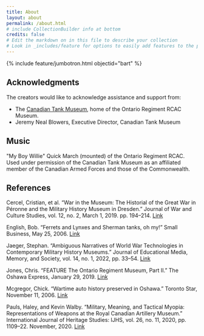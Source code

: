 ```yaml
---
title: About
layout: about
permalink: /about.html
# include CollectionBuilder info at bottom
credits: false
# Edit the markdown on in this file to describe your collection
# Look in _includes/feature for options to easily add features to the page
---
```


{% include feature/jumbotron.html objectid="bart" %}

## Acknowledgments

The creators would like to acknowledge assistance and support from:

- The [Canadian Tank Museum](https://ontrmuseum.ca/tankmuseum/), home of the Ontario Regiment RCAC Museum.
- Jeremy Neal Blowers, Executive Director, Canadian Tank Museum

## Music

"My Boy Willie" Quick March (mounted) of the Ontario Regiment RCAC. Used under permission of the Canadian Tank Museum as an affiliated member of the Canadian Armed Forces and those of the Commonwealth.

## References

Cercel, Cristian, et al. “War in the Museum: The Historial of the Great War in Péronne and the Military History Museum in Dresden.” Journal of War and Culture Studies, vol. 12, no. 2, March 1, 2019. pp. 194–214. [Link](https://doi.org/10.1080/17526272.2019.1580846.)

English, Bob. “Ferrets and Lynxes and Sherman tanks, oh my!” Small Business, May 25, 2006. [Link](https://web.archive.org/web/20070930060609/https://www.theglobeandmail.com/servlet/story/RTGAM.20060525.wwh-enthusiast0525/BNStory/specialSmallBusiness/)

Jaeger, Stephan. “Ambiguous Narratives of World War Technologies in Contemporary Military History Museums.” Journal of Educational Media, Memory, and Society, vol. 14, no. 1, 2022, pp. 33–54. [Link](https://doi.org/10.3167/jemms.2022.140103.)

Jones, Chris. “FEATURE The Ontario Regiment Museum, Part II.” The Oshawa Express, January 29, 2019. [Link](https://oshawaexpress.ca/feature-the-ontario-regiment-museum-2/)

Mcgregor, Chick. “Wartime auto history preserved in Oshawa.” Toronto Star, November 11, 2006. [Link](https://web.archive.org/web/20070927235044/http:/www.ontrmuseum.ca/PDF/Wartime%20auto%20history%20preserved%20in%20Oshawa%20(Toronto%20Star),%2011%20Nov%2006.pdf)

Pauls, Haley, and Kevin Walby. “Military, Meaning, and Tactical Myopia: Representations of Weapons at the Royal Canadian Artillery Museum.” International Journal of Heritage Studies: IJHS, vol. 26, no. 11, 2020, pp. 1109–22. November, 2020. [Link](https://doi.org/10.1080/13527258.2020.1752774.)



